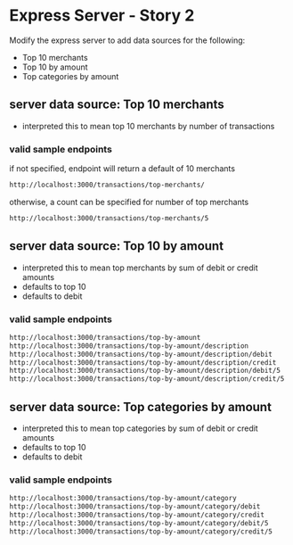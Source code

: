 # Express Server - Story 2

Modify the express server to add data sources for the following:

- Top 10 merchants
- Top 10 by amount
- Top categories by amount

## server data source: Top 10 merchants

- interpreted this to mean top 10 merchants by number of transactions  

### valid sample endpoints 

if not specified, endpoint will return a default of 10 merchants

```bash
http://localhost:3000/transactions/top-merchants/
```

otherwise, a count can be specified for number of top merchants

```bash
http://localhost:3000/transactions/top-merchants/5
```

## server data source: Top 10 by amount

- interpreted this to mean top merchants by sum of debit or credit amounts 
- defaults to top 10
- defaults to debit

### valid sample endpoints

```bash
http://localhost:3000/transactions/top-by-amount
http://localhost:3000/transactions/top-by-amount/description
http://localhost:3000/transactions/top-by-amount/description/debit
http://localhost:3000/transactions/top-by-amount/description/credit
http://localhost:3000/transactions/top-by-amount/description/debit/5
http://localhost:3000/transactions/top-by-amount/description/credit/5
```

## server data source: Top categories by amount

- interpreted this to mean top categories by sum of debit or credit amounts 
- defaults to top 10
- defaults to debit

### valid sample endpoints

```bash
http://localhost:3000/transactions/top-by-amount/category
http://localhost:3000/transactions/top-by-amount/category/debit
http://localhost:3000/transactions/top-by-amount/category/credit
http://localhost:3000/transactions/top-by-amount/category/debit/5
http://localhost:3000/transactions/top-by-amount/category/credit/5
```
